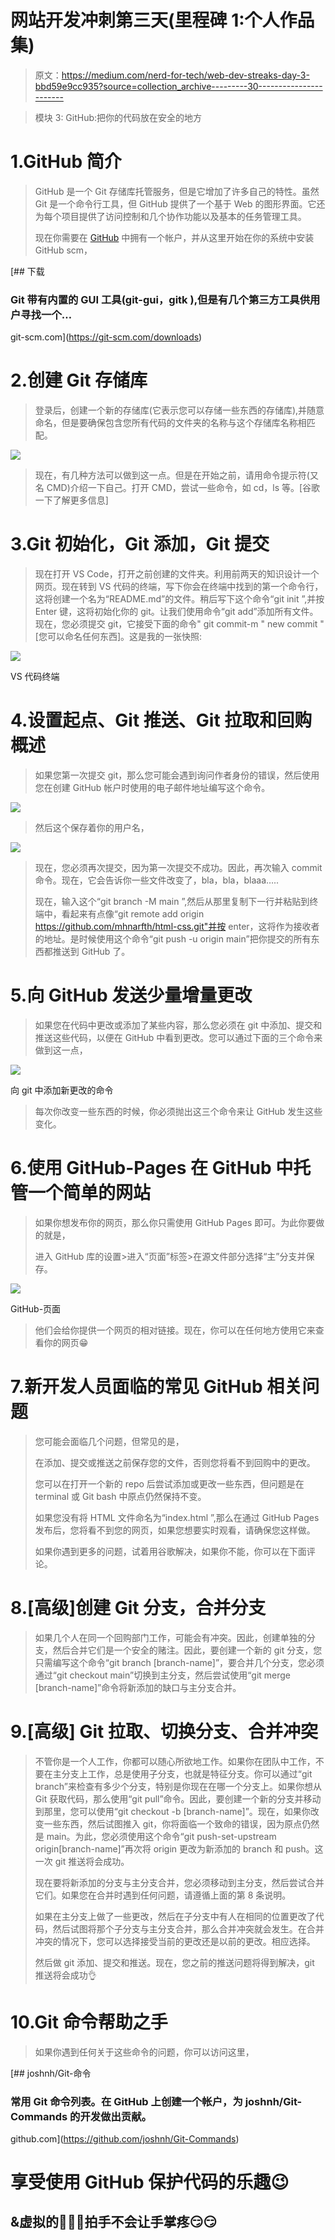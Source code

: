 # 网站开发冲刺第三天(里程碑 1:个人作品集)

> 原文：<https://medium.com/nerd-for-tech/web-dev-streaks-day-3-bbd59e9cc935?source=collection_archive---------30----------------------->

> 模块 3: GitHub:把你的代码放在安全的地方

# 1.GitHub 简介

> GitHub 是一个 Git 存储库托管服务，但是它增加了许多自己的特性。虽然 Git 是一个命令行工具，但 GitHub 提供了一个基于 Web 的图形界面。它还为每个项目提供了访问控制和几个协作功能以及基本的任务管理工具。
> 
> 现在你需要在 [GitHub](https://github.com/) 中拥有一个帐户，并从这里开始在你的系统中安装 GitHub scm，

[](https://git-scm.com/downloads) [## 下载

### Git 带有内置的 GUI 工具(git-gui，gitk ),但是有几个第三方工具供用户寻找一个…

git-scm.com](https://git-scm.com/downloads) 

# 2.创建 Git 存储库

> 登录后，创建一个新的存储库(它表示您可以存储一些东西的存储库),并随意命名，但是要确保包含您所有代码的文件夹的名称与这个存储库名称相匹配。

![](img/d4ff93cccd0963d7b8612edff6d4b91a.png)

> 现在，有几种方法可以做到这一点。但是在开始之前，请用命令提示符(又名 CMD)介绍一下自己。打开 CMD，尝试一些命令，如 cd，ls 等。[谷歌一下了解更多信息]

# 3.Git 初始化，Git 添加，Git 提交

> 现在打开 VS Code，打开之前创建的文件夹。利用前两天的知识设计一个网页。现在转到 VS 代码的终端，写下你会在终端中找到的第一个命令行，这将创建一个名为“README.md”的文件。稍后写下这个命令“git init ”,并按 Enter 键，这将初始化你的 git。让我们使用命令“git add”添加所有文件。现在，您必须提交 git，它接受下面的命令" git commit-m " new commit "[您可以命名任何东西]。这是我的一张快照:

![](img/094eff7463f690aae8894d90ff556cb6.png)

VS 代码终端

# 4.设置起点、Git 推送、Git 拉取和回购概述

> 如果您第一次提交 git，那么您可能会遇到询问作者身份的错误，然后使用您在创建 GitHub 帐户时使用的电子邮件地址编写这个命令。

![](img/5615675e1b1abb3803d2fa7b3c2b3241.png)

> 然后这个保存着你的用户名，

![](img/ae3d9de2a19145df34b3ff658938af44.png)

> 现在，您必须再次提交，因为第一次提交不成功。因此，再次输入 commit 命令。现在，它会告诉你一些文件改变了，bla，bla，blaaa…..
> 
> 现在，输入这个“git branch -M main ”,然后从那里复制下一行并粘贴到终端中，看起来有点像“git remote add origin https://github.com/mhnarfth/html-css.git"并按 enter，这将作为接收者的地址。是时候使用这个命令“git push -u origin main”把你提交的所有东西都推送到 GitHub 了。

# 5.向 GitHub 发送少量增量更改

> 如果您在代码中更改或添加了某些内容，那么您必须在 git 中添加、提交和推送这些代码，以便在 GitHub 中看到更改。您可以通过下面的三个命令来做到这一点，

![](img/b9c2e7597f60c7b267c9da553230943d.png)

向 git 中添加新更改的命令

> 每次你改变一些东西的时候，你必须抛出这三个命令来让 GitHub 发生这些变化。

# 6.使用 GitHub-Pages 在 GitHub 中托管一个简单的网站

> 如果你想发布你的网页，那么你只需使用 GitHub Pages 即可。为此你要做的就是，
> 
> 进入 GitHub 库的设置>进入“页面”标签>在源文件部分选择“主”分支并保存。

![](img/42f642667537dcb40dc7cbd4f630cc80.png)

GitHub-页面

> 他们会给你提供一个网页的相对链接。现在，你可以在任何地方使用它来查看你的网页😁

# 7.新开发人员面临的常见 GitHub 相关问题

> 您可能会面临几个问题，但常见的是，
> 
> 在添加、提交或推送之前保存您的文件，否则您将看不到回购中的更改。
> 
> 您可以在打开一个新的 repo 后尝试添加或更改一些东西，但问题是在 terminal 或 Git bash 中原点仍然保持不变。
> 
> 如果您没有将 HTML 文件命名为“index.html ”,那么在通过 GitHub Pages 发布后，您将看不到您的网页，如果您想要实时观看，请确保您这样做。
> 
> 如果你遇到更多的问题，试着用谷歌解决，如果你不能，你可以在下面评论。

# 8.[高级]创建 Git 分支，合并分支

> 如果几个人在同一个回购部门工作，可能会有冲突。因此，创建单独的分支，然后合并它们是一个安全的赌注。因此，要创建一个新的 git 分支，您只需编写这个命令“git branch [branch-name]”，要合并几个分支，您必须通过“git checkout main”切换到主分支，然后尝试使用“git merge [branch-name]”命令将新添加的缺口与主分支合并。

# 9.[高级] Git 拉取、切换分支、合并冲突

> 不管你是一个人工作，你都可以随心所欲地工作。如果你在团队中工作，不要在主分支上工作，总是使用子分支，也就是特征分支。你可以通过“git branch”来检查有多少个分支，特别是你现在在哪一个分支上。如果你想从 Git 获取代码，那么使用“git pull”命令。因此，要创建一个新的分支并移动到那里，您可以使用“git checkout -b [branch-name]”。现在，如果你改变一些东西，然后试图推入 git，你将面临一个致命的错误，因为原点仍然是 main。为此，您必须使用这个命令“git push-set-upstream origin[branch-name]”再次将 origin 更改为新添加的 branch 和 push。这一次 git 推送将会成功。
> 
> 现在要将新添加的分支与主分支合并，您必须移动到主分支，然后尝试合并它们。如果您在合并时遇到任何问题，请遵循上面的第 8 条说明。
> 
> 如果在主分支上做了一些更改，然后在子分支中有人在相同的位置更改了代码，然后试图将那个子分支与主分支合并，那么合并冲突就会发生。在合并冲突的情况下，您可以选择接受当前的更改还是以前的更改。相应选择。
> 
> 然后做 git 添加、提交和推送。现在，您之前的推送问题将得到解决，git 推送将会成功👌

# 10.Git 命令帮助之手

> 如果你遇到任何关于这些命令的问题，你可以访问这里，

[](https://github.com/joshnh/Git-Commands) [## joshnh/Git-命令

### 常用 Git 命令列表。在 GitHub 上创建一个帐户，为 joshnh/Git-Commands 的开发做出贡献。

github.com](https://github.com/joshnh/Git-Commands) 

# 享受使用 GitHub 保护代码的乐趣😉

## &虚拟的👏👏👏拍手不会让手掌疼😏😏